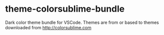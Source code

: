 # theme-colorsublime-bundle
Dark color theme bundle for VSCode. Themes are from or based to themes downloaded from http://colorsublime.com
